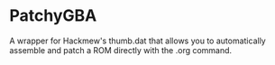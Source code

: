 # PatchyGBA
A wrapper for Hackmew's thumb.dat that allows you to automatically assemble and patch a ROM directly with the .org command.
